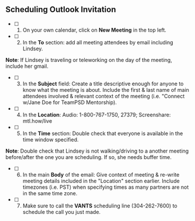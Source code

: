 ## Scheduling Outlook Invitation

- [ ] 1. On your own calendar, click on **New Meeting** in the top left.

- [ ] 2. In the **To** section: add all meeting attendees by email including Lindsey.  
**Note**: If Lindsey is traveling or teleworking on the day of the meeting, include her gmail.

- [ ] 3. In the **Subject** field: Create a title descriptive enough for anyone to know what the meeting is about. Include the first & last name of main attendees involved & relevant context of the meeting (i.e. "Connect w/Jane Doe for TeamPSD Mentorship).

- [ ] 4. In the **Location**: Audio: 1-800-767-1750, 27379; Screenshare: mtl.how/live

- [ ] 5. In the **Time** section: Double check that everyone is available in the time window specified.  
**Note**: Double check that Lindsey is not walking/driving to a another meeting before/after the one you are scheduling. If so, she needs buffer time.

- [ ] 6. In the main **Body** of the email: Give context of meeting & re-write meeting details included in the "Location" section earlier. Include timezones (i.e. PST) when specifying times as many partners are not in the same time zone.

- [ ] 7. Make sure to call the **VANTS** scheduling line (304-262-7600) to schedule the call you just made.


